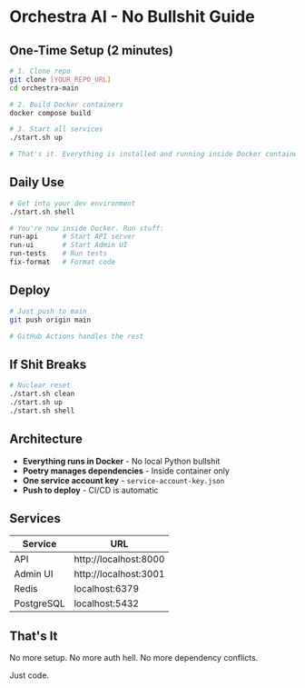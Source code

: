 # Orchestra AI - No Bullshit Guide

## One-Time Setup (2 minutes)

```bash
# 1. Clone repo
git clone [YOUR_REPO_URL]
cd orchestra-main

# 2. Build Docker containers
docker compose build

# 3. Start all services
./start.sh up

# That's it. Everything is installed and running inside Docker containers.
```

## Daily Use

```bash
# Get into your dev environment
./start.sh shell

# You're now inside Docker. Run stuff:
run-api      # Start API server
run-ui       # Start Admin UI
run-tests    # Run tests
fix-format   # Format code
```

## Deploy

```bash
# Just push to main
git push origin main

# GitHub Actions handles the rest
```

## If Shit Breaks

```bash
# Nuclear reset
./start.sh clean
./start.sh up
./start.sh shell
```

## Architecture

- **Everything runs in Docker** - No local Python bullshit
- **Poetry manages dependencies** - Inside container only
- **One service account key** - `service-account-key.json`
- **Push to deploy** - CI/CD is automatic

## Services

| Service | URL |
|---------|-----|
| API | http://localhost:8000 |
| Admin UI | http://localhost:3001 |
| Redis | localhost:6379 |
| PostgreSQL | localhost:5432 |

## That's It

No more setup. No more auth hell. No more dependency conflicts.

Just code.
